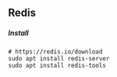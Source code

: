 ## Redis


##### Install
    # https://redis.io/download
    sudo apt install redis-server
    sudo apt install redis-tools
